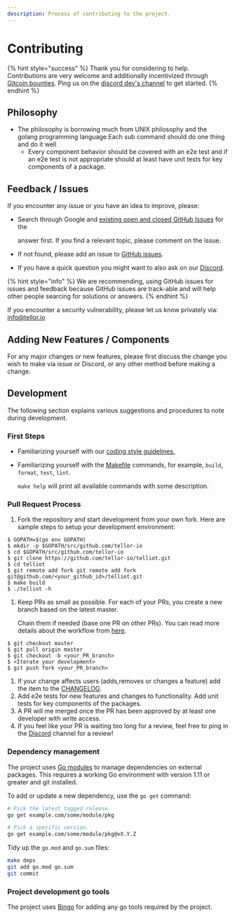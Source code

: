 ```yaml
---
description: Process of contributing to the project.
---
```


# Contributing

{% hint style="success" %}
Thank you for considering to help. Contributions are very welcome and additionally incentivized through [Gitcoin bounties](https://gitcoin.co/tellor-io). Ping us on the [discord dev's channel](https://discord.gg/2rw2wQ38) to get started.
{% endhint %}

## Philosophy

* The philosophy is borrowing much from UNIX philosophy and the golang programming language.Each sub command should do one thing and do it well
  * Every component behavior should be covered with an e2e test and if an  e2e test is not appropriate should at least have unit tests for key components of a package.

## Feedback / Issues

If you encounter any issue or you have an idea to improve, please:

* Search through Google and [existing open and closed GitHub Issues](https://github.com/tellor-io/telliot/issues) for the

  answer first. If you find a relevant topic, please comment on the issue.

* If not found, please add an issue to [GitHub issues](https://github.com/tellor-io/telliot/issues).
* If you have a quick question you might want to also ask on our [Discord](https://discord.gg/n7drGjh).

{% hint style="info" %}
We are recommending, using GitHub issues for issues and feedback because GitHub issues are track-able and will help other people searcing for solutions or answers.
{% endhint %}

If you encounter a security vulnerability, please let us know privately via: [info@tellor.io](mailto:info@tellor.io?subject=Security%20vulnerability%20report)

## Adding New Features / Components

For any major changes or new features, please first discuss the change you wish to make via issue or Discord, or any other method before making a change.

## Development

The following section explains various suggestions and procedures to note during development.

### First Steps

* Familiarizing yourself with our [coding style guidelines.](coding-style-guide.md)
* Familiarizing yourself with the [Makefile](https://github.com/tellor-io/telliot/blob/master/Makefile) commands, for example, `build`, `format`, `test`, `lint`.

  `make help` will print all available commands with some description.

### Pull Request Process

1. Fork the repository and start development from your own fork. Here are sample steps to setup your development environment:

```text
$ GOPATH=$(go env GOPATH)
$ mkdir -p $GOPATH/src/github.com/tellor-io
$ cd $GOPATH/src/github.com/tellor-io
$ git clone https://github.com/tellor-io/telliot.git
$ cd telliot
$ git remote add fork git remote add fork git@github.com/<your_github_id>/telliot.git
$ make build
$ ./telliot -h
```

1. Keep PRs as small as possible. For each of your PRs, you create a new branch based on the latest master.

   Chain them if needed \(base one PR on other PRs\). You can read more details about the workflow from [here](https://gist.github.com/Chaser324/ce0505fbed06b947d962).

```text
$ git checkout master
$ git pull origin master
$ git checkout -b <your_PR_branch>
$ <Iterate your development>
$ git push fork <your_PR_branch>
```

1. If your change affects users \(adds,removes or changes a feature\) add the item to the [CHANGELOG](changelog.md).
2. Add e2e tests for new features and changes to functionality. Add unit tests for key components of the packages.
3. A PR will me merged once the PR has been approved by at least one developer with write access.
4. If you feel like your PR is waiting too long for a review, feel free to ping in the [Discord](https://discord.gg/n7drGjh) channel for a review!

### Dependency management

The project uses [Go modules](https://golang.org/cmd/go/#hdr-Modules__module_versions__and_more) to manage dependencies on external packages. This requires a working Go environment with version 1.11 or greater and git installed.

To add or update a new dependency, use the `go get` command:

```bash
# Pick the latest tagged release.
go get example.com/some/module/pkg

# Pick a specific version.
go get example.com/some/module/pkg@vX.Y.Z
```

Tidy up the `go.mod` and `go.sum` files:

```bash
make deps
git add go.mod go.sum
git commit
```

### Project development go tools

The project uses [Bingo](https://github.com/tellor-io/TellorDocs/tree/f3d9a781c250e75951f4ab710bf31b46989c71cf/telliot/.bingo/README.md) for adding any go tools required by the project.

